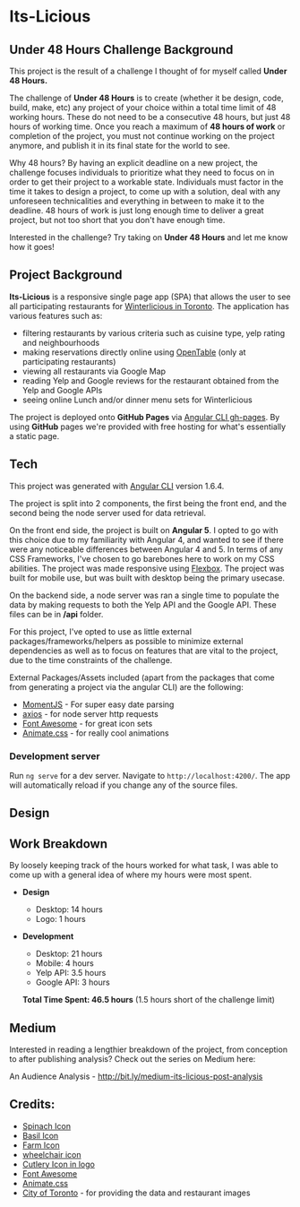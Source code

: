 # Its-Licious

## Under 48 Hours Challenge Background

This project is the result of a challenge I thought of for myself called **Under 48 Hours.**

The challenge of **Under 48 Hours** is to create (whether it be design, code, build, make, etc) any project of your choice within a total time limit of 48 working hours. These do not need to be a consecutive 48 hours, but just 48 hours of working time. Once you reach a maximum of **48 hours of work** or completion of the project, you must not continue working on the project anymore, and publish it in its final state for the world to see. 

Why 48 hours? By having an explicit deadline on a new project, the challenge focuses individuals to prioritize what they need to focus on in order to get their project to a workable state. Individuals must factor in the time it takes to design a project, to come up with a solution, deal with any unforeseen technicalities and everything in between to make it to the deadline. 48 hours of work is just long enough time to deliver a great project, but not too short that you don't have enough time.

Interested in the challenge? Try taking on **Under 48 Hours** and let me know how it goes!

## Project Background

**Its-Licious** is a responsive single page app (SPA) that allows the user to see all participating restaurants for [Winterlicious in Toronto](https://www.toronto.ca/explore-enjoy/festivals-events/winterlicious/restaurants-menus/?view=tabList). The application has various features such as:
* filtering restaurants by various criteria such as cuisine type, yelp rating and neighbourhoods
* making reservations directly online using [OpenTable](https://www.opentable.com/) (only at participating restaurants)
* viewing all restaurants via Google Map
* reading Yelp and Google reviews for the restaurant obtained from the Yelp and Google APIs
* seeing online Lunch and/or dinner menu sets for Winterlicious

The project is deployed onto **GitHub Pages** via [Angular CLI gh-pages](https://www.npmjs.com/package/angular-cli-ghpages). By using **GitHub** pages we're provided with free hosting for what's essentially a static page.

## Tech

This project was generated with [Angular CLI](https://github.com/angular/angular-cli) version 1.6.4.

The project is split into 2 components, the first being the front end, and the second being the node server used for data retrieval. 

On the front end side, the project is built on **Angular 5**. I opted to go with this choice due to my familiarity with Angular 4, and wanted to see if there were any noticeable differences between Angular 4 and 5. In terms of any CSS Frameworks, I've chosen to go barebones here to work on my CSS abilities. The project was made responsive using [Flexbox](https://developer.mozilla.org/en-US/docs/Web/CSS/CSS_Flexible_Box_Layout/Basic_Concepts_of_Flexbox). The project was built for mobile use, but was built with desktop being the primary usecase.

On the backend side, a node server was ran a single time to populate the data by making requests to both the Yelp API and the Google API. These files can be in **/api** folder.

For this project, I've opted to use as little external packages/frameworks/helpers as possible to minimize external dependencies as well as to focus on features that are vital to the project, due to the time constraints of the challenge. 

External Packages/Assets included (apart from the packages that come from generating a project via the angular CLI) are the following:

* [MomentJS](https://momentjs.com/) - For super easy date parsing
* [axios](https://github.com/axios/axios) - for node server http requests
* [Font Awesome](fontawesome.io/icons/) - for great icon sets
* [Animate.css](https://daneden.github.io/animate.css/) - for really cool animations


### Development server

Run `ng serve` for a dev server. Navigate to `http://localhost:4200/`. The app will automatically reload if you change any of the source files.

## Design




## Work Breakdown
By loosely keeping track of the hours worked for what task, I was able to come up with a general idea of where my hours were most spent.

* **Design**
  * Desktop: 14 hours
  * Logo: 1 hours
* **Development**
  * Desktop: 21 hours
  * Mobile: 4 hours
  * Yelp API: 3.5 hours
  * Google API: 3 hours
  
  **Total Time Spent: 46.5 hours** (1.5 hours short of the challenge limit)

## Medium
Interested in reading a lengthier breakdown of the project, from conception to after publishing analysis? Check out the series on Medium here:

An Audience Analysis - http://bit.ly/medium-its-licious-post-analysis

## Credits:
* [Spinach Icon](https://www.flaticon.com/authors/freepik)
* [Basil Icon](https://www.flaticon.com/authors/freepik)
* [Farm Icon](https://www.flaticon.com/authors/popcorns-arts)
* [wheelchair icon](https://www.flaticon.com/authors/freepik)
* [Cutlery Icon in logo](https://www.flaticon.com/authors/freepik)
* [Font Awesome](http://fontawesome.io/)
* [Animate.css](https://daneden.github.io/animate.css/)
* [City of Toronto](https://www.toronto.ca/explore-enjoy/festivals-events/winterlicious/restaurants-menus/?view=tabList) - for providing the data and restaurant images
